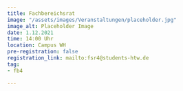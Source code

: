 ```yaml
---
title: Fachbereichsrat
image: "/assets/images/Veranstaltungen/placeholder.jpg"
image_alt: Placeholder Image
date: 1.12.2021
time: 14:00 Uhr
location: Campus WH
pre-registration: false
registration_link: mailto:fsr4@students-htw.de
tag:
- fb4

---
```

